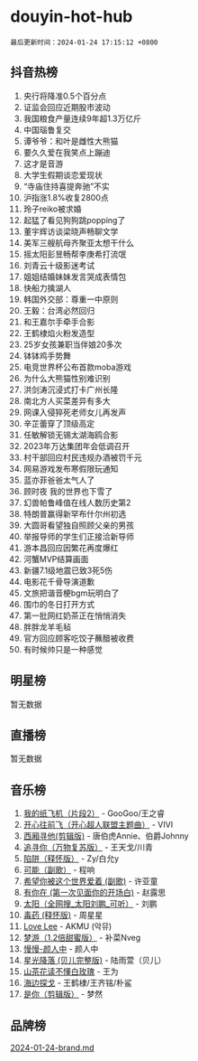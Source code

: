 # douyin-hot-hub

`最后更新时间：2024-01-24 17:15:12 +0800`

## 抖音热榜

1. 央行将降准0.5个百分点
1. 证监会回应近期股市波动
1. 我国粮食产量连续9年超1.3万亿斤
1. 中国瑙鲁复交
1. 谭爷爷：和叶是雌性大熊猫
1. 要久久爱在我笑点上蹦迪
1. 这才是音游
1. 大学生假期谈恋爱现状
1. “寺庙住持喜提奔驰”不实
1. 沪指涨1.8%收复2800点
1. 玲子reiko被求婚
1. 起猛了看见狗狗跳popping了
1. 董宇辉访谈梁晓声畅聊文学
1. 美军三艘航母齐聚亚太想干什么
1. 摇太阳彭昱畅帮李庚希打流氓
1. 刘青云十级影迷考试
1. 姐姐结婚妹妹发言哭成表情包
1. 快船力擒湖人
1. 韩国外交部：尊重一中原则
1. 王毅：台湾必然回归
1. 和王嘉尔手牵手合影
1. 王鹤棣焰火粉发造型
1. 25岁女孩兼职当伴娘20多次
1. 钵钵鸡手势舞
1. 电竞世界杯公布首款moba游戏
1. 为什么大熊猫性别难识别
1. 洪剑涛沉浸式打卡广州长隆
1. 南北方人买菜差异有多大
1. 网课入侵猝死老师女儿再发声
1. 辛芷蕾穿了顶级高定
1. 任敏解锁无锡太湖海鸥合影
1. 2023年万达集团年会低调召开
1. 村干部回应村民违规办酒被罚千元
1. 网易游戏发布寒假限玩通知
1. 蓝亦菲爸爸太气人了
1. 顾时夜 我的世界也下雪了
1. 幻兽帕鲁峰值在线人数历史第2
1. 特朗普赢得新罕布什尔州初选
1. 大圆哥看望独自照顾父亲的男孩
1. 举报导师的学生们正接洽新导师
1. 游本昌回应因繁花再度爆红
1. 河蟹MVP结算画面
1. 新疆7.1级地震已致3死5伤
1. 电影花千骨导演道歉
1. 文旅把谐音梗bgm玩明白了
1. 围巾的冬日打开方式
1. 第一批网红奶茶正在悄悄消失
1. 胖胖龙羊毛毡
1. 官方回应顾客吃饺子蘸醋被收费
1. 有时候帅只是一种感觉

## 明星榜

暂无数据

## 直播榜

暂无数据

## 音乐榜

1. [我的纸飞机（片段2）](https://sf86-cdn-tos.douyinstatic.com/obj/tos-cn-ve-2774/oM2ZrKcg2CD5AeRB2gkeXOFB1IxAGJdZPazYHf) - GooGoo/王之睿
1. [开心往前飞（开心超人联盟主题曲）](https://sf86-cdn-tos.douyinstatic.com/obj/tos-cn-ve-2774/9d8fb7c82cf1421fb93a9fe925275e0a) - VIVI
1. [西厢寻他(剪辑版)](https://sf86-cdn-tos.douyinstatic.com/obj/tos-cn-ve-2774/oUsAVfAQKlRNxEv5qxvIB8o5qmIWUcXbzJKJhw) - 唐伯虎Annie、伯爵Johnny
1. [追寻你（万物复苏版）](https://sf6-cdn-tos.douyinstatic.com/obj/tos-cn-ve-2774/oYeAZJsbjIDit9APmBg8u6uDUQnHmoCf3gbo74) - 王天戈/川青
1. [陷阱（释怀版）](https://sf3-cdn-tos.douyinstatic.com/obj/tos-cn-ve-2774/oE8C21LeZrzKLDFfQYgMzx4GAIHageG5IzayY7) - Zy/白允y
1. [可能（副歌）](https://sf86-cdn-tos.douyinstatic.com/obj/tos-cn-ve-2774/cde1731888894259b333569393c2fb51) - 程响
1. [希望你被这个世界爱着 (副歌)](https://sf86-cdn-tos.douyinstatic.com/obj/tos-cn-ve-2774/oUHCmWQfZlE3QQBKBeD8rCFLpJzPgCpImhsxMt) - 许亚童
1. [有你在 (第一次见面你的开场白)](https://sf86-cdn-tos.douyinstatic.com/obj/tos-cn-ve-2774/oAthrQ3ClJBfI57uBoFEgNDYtNCZ0TSYQQfxQ0) - 赵露思
1. [太阳（全网搜_太阳刘鹏_可听）](https://sf86-cdn-tos.douyinstatic.com/obj/tos-cn-ve-2774/ogWbyIQnlBFImVbeDocRdCIYtBHlbJXgfZMvgz) - 刘鹏
1. [毒药 (释怀版)](https://sf86-cdn-tos.douyinstatic.com/obj/tos-cn-ve-2774/oYILMEAzspdZBIzy4frJNB8ZHPHWAhiwowd4Ad) - 周星星
1. [Love Lee](https://sf86-cdn-tos.douyinstatic.com/obj/tos-cn-ve-2774/o05GbkJGbCBTdDnMtB0fwOYgkeZp23vrWQDQBS) - AKMU (악뮤)
1. [梦游（1.2倍甜蜜版）](https://sf86-cdn-tos.douyinstatic.com/obj/tos-cn-ve-2774/o4gyAUm8hwufoEABmwVIiQtHsFuGzAEEWtNMzo) - 补菜Nveg
1. [慢慢-颜人中](https://sf86-cdn-tos.douyinstatic.com/obj/tos-cn-ve-2774/ocjHNfBXdBxQNC8ZGAeoLMFTUgtBg8bkExunDC) - 颜人中
1. [星光降落 (贝儿完整版)](https://sf6-cdn-tos.douyinstatic.com/obj/tos-cn-ve-2774/okwB9hAwyAtsFFkFBzAX1hOOfQuIoMNs0W2Mwr) - 陆雨萱（贝儿）
1. [山茶花读不懂白玫瑰](https://sf86-cdn-tos.douyinstatic.com/obj/tos-cn-ve-2774/osfn8B7DktrRHEPJgPCfDbw7QDQEkwC16BxZg9) - 王为
1. [海边探戈](https://sf86-cdn-tos.douyinstatic.com/obj/tos-cn-ve-2774/os9gE0VQCGqt6VQkZDyBBYvfSDY0QFe3vVmubn) - 王鹤棣/王齐铭/朴鲨
1. [是你（剪辑版）](https://sf6-cdn-tos.douyinstatic.com/obj/tos-cn-ve-2774/46019dae783c4c969944217fe1cfafc4) - 梦然

## 品牌榜

[2024-01-24-brand.md](2024-01-24-brand.md)
